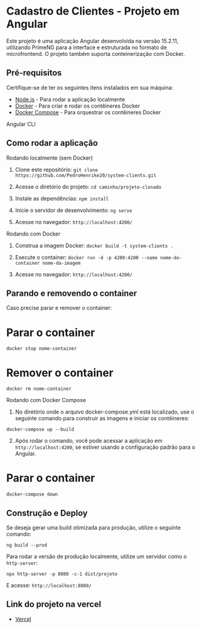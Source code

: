 # Cadastro de Clientes - Projeto em Angular

Este projeto é uma aplicação Angular desenvolvida na versão 15.2.11, utilizando PrimeNG para a interface e estruturada no formato de microfrontend. O projeto também suporta conteinerização com Docker.

## Pré-requisitos

Certifique-se de ter os seguintes itens instalados em sua máquina:

- [Node.js](https://nodejs.org/) - Para rodar a aplicação localmente
- [Docker](https://www.docker.com/) - Para criar e rodar os contêineres Docker
- [Docker Compose](https://docs.docker.com/compose/) - Para orquestrar os contêineres Docker

Angular CLI


## Como rodar a aplicação

Rodando localmente (sem Docker)

1. Clone este repositório:
`git clone https://github.com/PedroHenrike20/system-clients.git`


2. Acesse o diretório do projeto:
`cd caminho/projeto-clonado`


3. Instale as dependências:
`npm install`


4. Inicie o servidor de desenvolvimento:
`ng serve`


5. Acesse no navegador:
`http://localhost:4200/`

Rodando com Docker 

1. Construa a imagem Docker:
`docker build -t system-clients .`


2. Execute o container:
`docker run -d -p 4200:4200 --name nome-do-container nome-da-imagem`


3. Acesse no navegador:
`http://localhost:4200/`

## Parando e removendo o container
Caso precise parar e remover o container:

# Parar o container
`docker stop nome-container`

# Remover o container
`docker rm nome-container`

Rodando com Docker Compose

1. No diretório onde o arquivo docker-compose.yml está localizado, use o seguinte comando para construir as imagens e iniciar os contêineres:

`docker-compose up --build`

2. Após rodar o comando, você pode acessar a aplicação em `http://localhost:4200`, se estiver usando a configuração padrão para o Angular.

# Parar o container
`docker-compose down`

## Construção e Deploy
Se deseja gerar uma build otimizada para produção, utilize o seguinte comando:

`ng build --prod`

Para rodar a versão de produção localmente, utilize um servidor como o `http-server`:

`npx http-server -p 8080 -c-1 dist/projeto`

E acesse:
`http://localhost:8080/`

## Link do projeto na vercel
- [Vercel](https://system-clients.vercel.app/)



